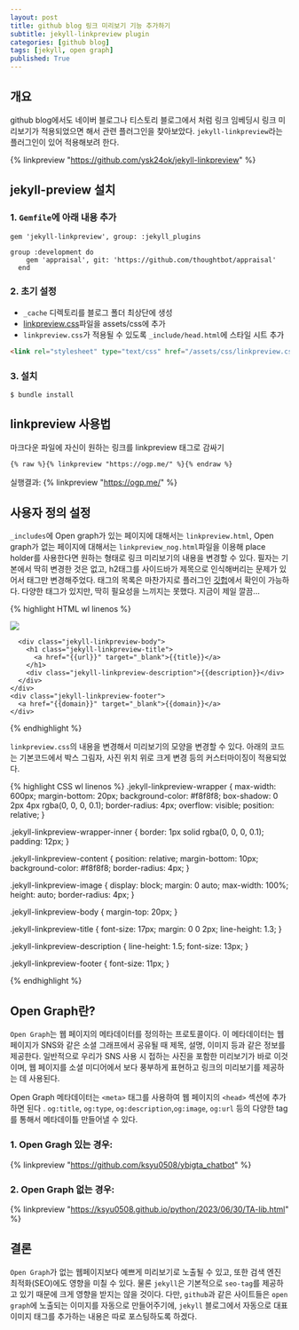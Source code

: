 ```yaml
---
layout: post
title: github blog 링크 미리보기 기능 추가하기
subtitle: jekyll-linkpreview plugin
categories: [github blog]
tags: [jekyll, open graph]
published: True
---
```


## 개요

github blog에서도 네이버 블로그나 티스토리 블로그에서 처럼 링크 임베딩시 링크 미리보기가 적용되었으면 해서 관련 플러그인을 찾아보았다. `jekyll-linkpreview`라는 플러그인이 있어 적용해보려 한다.

{% linkpreview "https://github.com/ysk24ok/jekyll-linkpreview" %}

## jekyll-preview 설치

### 1. `Gemfile`에 아래 내용 추가

```
gem 'jekyll-linkpreview', group: :jekyll_plugins

group :development do
    gem 'appraisal', git: 'https://github.com/thoughtbot/appraisal'
  end
```
### 2. 초기 설정
* `_cache` 디렉토리를 블로그 폴더 최상단에 생성
* [linkpreview.css](https://github.com/ysk24ok/jekyll-linkpreview/blob/master/assets/css/linkpreview.css)파일을 assets/css에 추가
* `linkpreview.css`가 적용될 수 있도록 `_include/head.html`에 스타일 시트 추가

``` html
<link rel="stylesheet" type="text/css" href="/assets/css/linkpreview.css" media="screen">
```

### 3. 설치

``` Ruby_prompt
$ bundle install
```

## linkpreview 사용법

마크다운 파일에 자신이 원하는 링크를 linkpreview 태그로 감싸기

``` Markdown
{% raw %}{% linkpreview "https://ogp.me/" %}{% endraw %}
````

실행결과:
{% linkpreview "https://ogp.me/" %}


## 사용자 정의 설정

`_includes`에 Open graph가 있는 페이지에 대해서는 `linkpreview.html`, Open graph가 없는 페이지에 대해서는 `linkpreview_nog.html`파일을 이용해 place holder를 사용한다면 원하는 형태로 링크 미리보기의 내용을 변경할 수 있다. 필자는 기본에서 딱히 변경한 것은 없고, h2태그를 사이드바가 제목으로 인식해버리는 문제가 있어서 태그만 변경해주었다. 태그의 목록은 마찬가지로 플러그인 [깃헙](https://github.com/ysk24ok/jekyll-linkpreview/tree/master#custom-templates)에서 확인이 가능하다. 다양한 태그가 있지만, 딱히 필요성을 느끼지는 못했다. 지금이 제일 깔끔...

{% highlight HTML wl linenos %}
<div class="jekyll-linkpreview-wrapper">
  <div class="jekyll-linkpreview-wrapper-inner">
    <div class="jekyll-linkpreview-content">
      <div class="jekyll-linkpreview-image">
        <a href="{{url}}" target="_blank">
          <img src="{{image}}" />
        </a>
      </div>

      <div class="jekyll-linkpreview-body">
        <h1 class="jekyll-linkpreview-title">
          <a href="{{url}}" target="_blank">{{title}}</a>
        </h1>
        <div class="jekyll-linkpreview-description">{{description}}</div>
      </div>
    </div>
    <div class="jekyll-linkpreview-footer">
      <a href="{{domain}}" target="_blank">{{domain}}</a>
    </div>
  </div>
</div>
{% endhighlight %}

`linkpreview.css`의 내용을 변경해서 미리보기의 모양을 변경할 수 있다. 아래의 코드는 기본코드에서 박스 그림자, 사진 위치 위로 크게 변경 등의 커스터마이징이 적용되었다.

{% highlight CSS wl linenos %}
.jekyll-linkpreview-wrapper {
  max-width: 600px;
  margin-bottom: 20px;
  background-color: #f8f8f8;
  box-shadow: 0 2px 4px rgba(0, 0, 0, 0.1);
  border-radius: 4px;
  overflow: visible;
  position: relative;
}

.jekyll-linkpreview-wrapper-inner {
  border: 1px solid rgba(0, 0, 0, 0.1);
  padding: 12px;
}

.jekyll-linkpreview-content {
  position: relative;
  margin-bottom: 10px;
  background-color: #f8f8f8;
  border-radius: 4px;
}

.jekyll-linkpreview-image {
  display: block;
  margin: 0 auto;
  max-width: 100%;
  height: auto;
  border-radius: 4px;
}

.jekyll-linkpreview-body {
  margin-top: 20px;
}

.jekyll-linkpreview-title {
  font-size: 17px;
  margin: 0 0 2px;
  line-height: 1.3;
}

.jekyll-linkpreview-description {
  line-height: 1.5;
  font-size: 13px;
}

.jekyll-linkpreview-footer {
  font-size: 11px;
}

{% endhighlight %}


## Open Graph란?

`Open Graph`는 웹 페이지의 메타데이터를 정의하는 프로토콜이다. 이 메타데이터는 웹 페이지가 SNS와 같은 소셜 그래프에서 공유될 때 제목, 설명, 이미지 등과 같은 정보를 제공한다. 일반적으로 우리가 SNS 사용 시 접하는 사진을 포함한 미리보기가 바로 이것이며, 웹 페이지를 소셜 미디어에서 보다 풍부하게 표현하고 링크의 미리보기를 제공하는 데 사용된다.

Open Graph 메타데이터는 `<meta>` 태그를 사용하여 웹 페이지의 `<head>` 섹션에 추가하면 된다 . `og:title`, `og:type`, `og:description`,`og:image`, `og:url` 등의 다양한 tag를 통해서 메타데이틀 만들어낼 수 있다.

### 1. Open Gragh 있는 경우:

{% linkpreview "https://github.com/ksyu0508/ybigta_chatbot" %}

### 2. Open Graph 없는 경우:

{% linkpreview "https://ksyu0508.github.io/python/2023/06/30/TA-lib.html" %}

## 결론

`Open Graph`가 없는 웹페이지보다 예쁘게 미리보기로 노출될 수 있고, 또한 검색 엔진 최적화(SEO)에도 영향을 미칠 수 있다. 물론 `jekyll`은 기본적으로 `seo-tag`를 제공하고 있기 때문에 크게 영향을 받지는 않을 것이다. 다만, `github`과 같은 사이트들은 `open graph`에 노출되는 이미지를 자동으로 만들어주기에, `jekyll` 블로그에서 자동으로 대표 이미지 태그를 추가하는 내용은 따로 포스팅하도록 하겠다.

